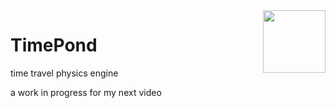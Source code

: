 <img align="right" height="100" src="http://todepond.com/IMG/TimePondLegend@0.5x.png">

# TimePond
time travel physics engine

a work in progress for my next video
